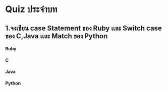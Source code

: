 # Quiz ประจำบท

##  1.จงเขียน case Statement ของ Ruby เเละ Switch case ของ C,Java เเละ Match ของ Python

#### Ruby

#### C

#### Java

#### Python
